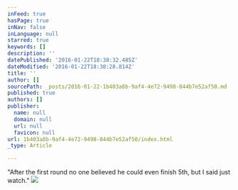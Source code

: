 ```yaml
---
inFeed: true
hasPage: true
inNav: false
inLanguage: null
starred: true
keywords: []
description: ''
datePublished: '2016-01-22T18:38:32.485Z'
dateModified: '2016-01-22T18:38:28.814Z'
title: ''
author: []
sourcePath: _posts/2016-01-22-1b403a8b-9af4-4e72-9498-844b7e52af50.md
published: true
authors: []
publisher:
  name: null
  domain: null
  url: null
  favicon: null
url: 1b403a8b-9af4-4e72-9498-844b7e52af50/index.html
_type: Article

---
```

"After the first round no one believed he could even finish 5th, but I said just watch."
![](https://the-grid-user-content.s3-us-west-2.amazonaws.com/70fbb0ba-5cf2-49c7-aabc-5d0e261d66f9.jpg)